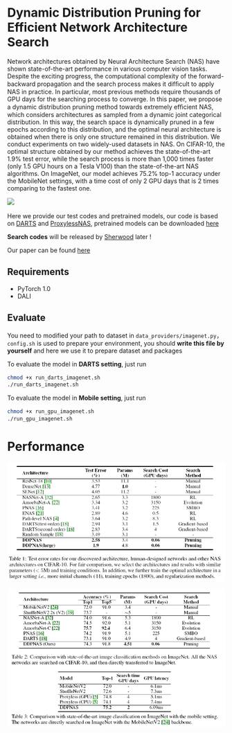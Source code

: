 # Dynamic Distribution Pruning for Efficient Network Architecture Search

Network architectures obtained by Neural Architecture Search (NAS) have shown state-of-the-art performance in various computer vision tasks. Despite the exciting progress, the computational complexity of the forward-backward propagation and the search process makes it difﬁcult to apply NAS in practice. In particular, most previous methods require thousands of GPU days for the searching process to converge. In this paper, we propose a dynamic distribution pruning method towards extremely efﬁcient NAS, which considers architectures as sampled from a dynamic joint categorical distribution. In this way, the search space is dynamically pruned in a few epochs according to this distribution, and the optimal neural architecture is obtained when there is only one structure remained in this distribution. We conduct experiments on two widely-used datasets in NAS. On CIFAR-10, the optimal structure obtained by our method achieves the state-of-the-art 1.9% test error, while the search process is more than 1,000 times faster (only 1.5 GPU hours on a Tesla V100) than the state-of-the-art NAS algorithms. On ImageNet, our model achieves 75.2% top-1 accuracy under the MobileNet settings, with a time cost of only 2 GPU days that is 2 times comparing to the fastest one.

![](https://github.com/tanglang96/DDPNAS/blob/master/figs/1.PNG)

Here we provide our test codes and pretrained models, our code is based on [DARTS](<https://github.com/khanrc/pt.darts>) and [ProxylessNAS](<https://github.com/mit-han-lab/ProxylessNAS>), pretrained models can be downloaded [here](https://drive.google.com/open?id=1LwOXXRJNgfEna0K2j58P9LuZdrWXQeEQ)

**Search codes** will be released by [Sherwood](https://github.com/zhengxiawu) later !

Our paper can be found [here](https://arxiv.org/pdf/1905.13543.pdf)

## Requirements

- PyTorch 1.0
- DALI

## Evaluate

You need to modified your path to dataset in ```data_providers/imagenet.py```，```config.sh``` is used to prepare your environment, you should **write this file by yourself** and here we use it to prepare dataset and packages

To evaluate the model in **DARTS setting**, just run

```bash
chmod +x run_darts_imagenet.sh
./run_darts_imagenet.sh
```

To evaluate the model in **Mobile setting**, just run

```bash
chmod +x run_gpu_imagenet.sh
./run_gpu_imagenet.sh
```

# Performance

![](figs/2.PNG)

![](figs/3.PNG)